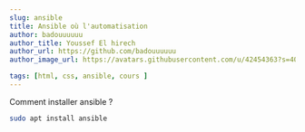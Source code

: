 ```yaml
---
slug: ansible
title: Ansible où l'automatisation
author: badouuuuuu
author_title: Youssef El hirech
author_url: https://github.com/badouuuuuu
author_image_url: https://avatars.githubusercontent.com/u/42454363?s=400&u=1acfd527896d6fcd3a6f3aa2ab2a1e0be01a162f&v=4

tags: [html, css, ansible, cours ]
---
```


Comment installer ansible ? 

```sh
sudo apt install ansible
```


